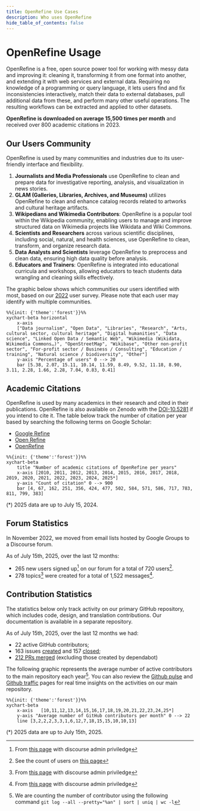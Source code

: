 ```yaml
---
title: OpenRefine Use Cases
description: Who uses OpenRefine
hide_table_of_contents: false
---
```

# OpenRefine Usage 

OpenRefine is a free, open source power tool for working with messy data and improving it: cleaning it, transforming it from one format into another, and extending it with web services and external data. Requiring no knowledge of a programming or query language, it lets users find and fix inconsistencies interactively, match their data to external databases, pull additional data from these, and perform many other useful operations. The resulting workflows can be extracted and applied to other datasets.

**OpenRefine is downloaded on average 15,500 times per month** and received over 800 academic citations in 2023.

## Our Users Community

OpenRefine is used by many communities and industries due to its user-friendly interface and flexibility.
1. **Journalists and Media Professionals** use OpenRefine to clean and prepare data for investigative reporting, analysis, and visualization in news stories.
2. **GLAM (Galleries, Libraries, Archives, and Museums)** utilizes OpenRefine to clean and enhance catalog records related to artworks and cultural heritage artifacts.
3. **Wikipedians and Wikimedia Contributors**: OpenRefine is a popular tool within the Wikipedia community, enabling users to manage and improve structured data on Wikimedia projects like Wikidata and Wiki Commons.
4. **Scientists and Researchers** across various scientific disciplines, including social, natural, and health sciences, use OpenRefine to clean, transform, and organize research data.
5. **Data Analysts and Scientists** leverage OpenRefine to preprocess and clean data, ensuring high data quality before analysis.
6. **Educators and Trainers**: OpenRefine is integrated into educational curricula and workshops, allowing educators to teach students data wrangling and cleaning skills effectively.


The graphic below shows which communities our users identified with most, based on our [2022](/blog/2022/06/28/2022-survey-results) user survey. Please note that each user may identify with multiple communities.

```mermaid
%%{init: {'theme':'forest'}}%%
xychart-beta horizontal
    x-axis  
    ["Data journalism", "Open Data", "Libraries", "Research", "Arts, cultural sector, cultural heritage", "Digital humanities", "Data science", "Linked Open Data / Semantic Web", "Wikimedia (Wikidata, Wikimedia Commons…)", "OpenStreetMap", "Wikibase", "Other non-profit sector", "For-profit sector / Business / Consulting", "Education / training", "Natural science / biodiversity", "Other"]
    y-axis "Percentage of users" 0 --> 20 
    bar [5.38, 2.07, 15.11, 10.14, 11.59, 8.49, 9.52, 11.18, 8.90, 3.11, 2.28, 1.66, 2.28, 7.04, 0.83, 0.41]
```

## Academic Citations 
OpenRefine is used by many academics in their research and cited in their publications. OpenRefine is also available on Zenodo with the [DOI-10.5281](https://zenodo.org/records/10689569) if you intend to cite it. The table below track the number of citation per year based by searching the following terms on Google Scholar:
* [Google Refine](https://scholar.google.ca/scholar?hl=en&as_sdt=0%2C5&as_ylo=2023&as_yhi=2023&q=%22Google+Refine%22+-openrefine&btnG=)
* [Open Refine](https://scholar.google.ca/scholar?hl=en&as_sdt=0%2C5&as_ylo=2023&as_yhi=2023&q=%22Open+Refine%22+-openrefine&btnG=)
* [OpenRefine](https://scholar.google.ca/scholar?hl=en&as_sdt=0%2C5&as_ylo=2023&as_yhi=2023&q=%22OpenRefine%22&btnG=)


```mermaid 
%%{init: {'theme':'forest'}}%%
xychart-beta
    title "Number of academic citations of OpenRefine per years"
    x-axis [2010, 2011, 2012, 2013, 2014, 2015, 2016, 2017, 2018, 2019, 2020, 2021, 2022, 2023, 2024, 2025*]
    y-axis "Count of citation" 0 --> 900
    bar [4, 67, 162, 251, 356, 424, 477, 502, 584, 571, 586, 717, 783, 811, 799, 383]
```

(*) 2025 data are up to July 15, 2024.

## Forum Statistics 

In November 2022, we moved from email lists hosted by Google Groups to a Discourse forum. 

As of July 15th, 2025, over the last 12 months:
* 265 new users signed up[^1] on our forum for a total of 720 users[^2].
* 278 topics[^3] were created for a total of 1,522 messages[^4].

## Contribution Statistics

The statistics below only track activity on our primary GitHub repository, which includes code, design, and translation contributions. Our documentation is available in a separate repository.

As of July 15th, 2025, over the last 12 months we had:
* 22 active GitHub contributors;
* 163 issues [created](https://github.com/OpenRefine/OpenRefine/issues?q=is%3Aissue%20created%3A2024-07-15..2025-07-15) and 157 [closed](https://github.com/OpenRefine/OpenRefine/issues?q=is%3Aissue%20closed%3A2024-07-15..2025-07-15);
* [212 PRs merged](https://github.com/OpenRefine/OpenRefine/pulls?q=is%3Amerged+created%3A2024-07-15..2025-07-15+-author%3Aapp%2Fdependabot) (excluding those created by dependabot)

The following graphic represents the average number of active contributors to the main repository each year[^5]. You can also review the [Github pulse](https://github.com/OpenRefine/OpenRefine/pulse) and [Github traffic](https://github.com/OpenRefine/OpenRefine/graphs/traffic) pages for real time insights on the activities on our main repository.

```mermaid 
%%{init: {'theme':'forest'}}%%
xychart-beta 
    x-axis   [10,11,12,13,14,15,16,17,18,19,20,21,22,23,24,25*]
    y-axis "Average number of GitHub contributors per month" 0 --> 22
    line [3,2,2,2,3,3,1,6,12,7,18,15,15,10,10,13]
```
(*) 2025 data are up to July 15th, 2025.
[^1]: From [this page](https://forum.openrefine.org/admin/reports/signups?end_date=2024-12-03&mode=table&start_date=2023-12-03) with discourse admin priviledge
[^2]: See the count of users on [this page](https://forum.openrefine.org/u?order=likes_received&period=all)
[^3]: From [this page](https://forum.openrefine.org/admin/reports/topics?end_date=2024-12-03&mode=table&start_date=2023-12-03) with discourse admin priviledge
[^4]: From [this page](https://forum.openrefine.org/admin/reports/posts?end_date=2024-12-03&mode=table&start_date=2023-12-03) with discourse admin priviledge
[^5]: We are counting the number of contributor using the following command `git log --all --pretty="%an" | sort | uniq | wc -l`
